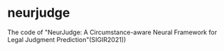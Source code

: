 # neurjudge
The code of "NeurJudge: A Circumstance-aware Neural Framework for Legal Judgment Prediction"(SIGIR2021))
